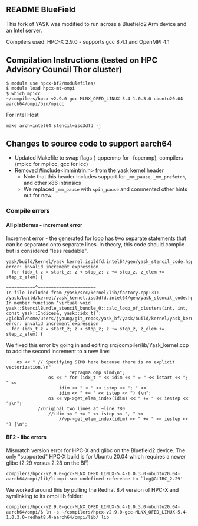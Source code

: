 ## README BlueField

This fork of YASK was modified to run across a Bluefield2 Arm device and an Intel server. 

Compilers used: HPC-X 2.9.0 - supports gcc 8.4.1 and OpenMPI 4.1

## Compilation Instructions (tested on HPC Advisory Council Thor cluster)



```
$ module use hpcx-bf2/modulefiles/
$ module load hpcx-mt-ompi
$ which mpicc
~/compilers/hpcx-v2.9.0-gcc-MLNX_OFED_LINUX-5.4-1.0.3.0-ubuntu20.04-aarch64/ompi/bin/mpicc 
```
For Intel Host

```
make arch=intel64 stencil=iso3dfd -j
```

## Changes to source code to support aarch64
* Updated Makefile to swap flags (-qopenmp for -fopenmp), compilers (mpicc for mpiicc, gcc for icc)
* Removed #include<immintrin.h> from the yask kernel header
    * Note that this header includes support for `_mm_pause`, `_mm_prefetch`, and other x86 intrinsics
    * We replaced `_mm_pause` with `spin_pause` and commented other hints out for now.

### Compile errors

#### All platforms - increment error
Increment error - the generated for loop has two separate statements that can be separated onto separate lines. In theory, this code should compile but is considered "less readable".
```
yask/build/kernel/yask_kernel.iso3dfd.intel64/gen/yask_stencil_code.hpp:1392:49: error: invalid increment expression
  for (idx_t z = start_z; z < stop_z; z += step_z, z_elem += step_z_elem) {
                                      ~~~~~~~~~~~^~~~~~~~~~~~~~~~~~~~~~~
In file included from /yask/src/kernel/lib/factory.cpp:31:
/yask/build/kernel/yask_kernel.iso3dfd.intel64/gen/yask_stencil_code.hpp: In member function ‘virtual void yask::StencilBundle_stencil_bundle_0::calc_loop_of_clusters(int, int, const yask::Indices&, yask::idx_t)’:
/global/home/users/jyoung/git_repos/yask_bf/yask/build/kernel/yask_kernel.iso3dfd.intel64/gen/yask_stencil_code.hpp:3357:49: error: invalid increment expression
  for (idx_t z = start_z; z < stop_z; z += step_z, z_elem += step_z_elem) {
```
We fixed this error by going in and editing src/compiler/lib/Yask_kernel.ccp to add the second increment to a new line:

```
    os << " // Specifying SIMD here because there is no explicit vectorization.\n"
                        "#pragma omp simd\n";
                os << " for (idx_t " << idim << " = " << istart << "; " <<
                    idim << " < " << istop << "; " <<
                    idim << " += " << istep << ") {\n";
                os << vp->get_elem_index(idim) << " += " << iestep << ";\n";
		    //Original two lines at ~line 780
	            //idim << " += " << istep << ", " <<
                    //vp->get_elem_index(idim) << " += " << iestep << ") {\n";
```

#### BF2 - libc errors
Mismatch version error for HPC-X and glibc on the Bluefield2 device. The only "supported" HPC-X build is for Ubuntu 20.04 which requires a newer glibc (2.29 versus 2.28 on the BF)
```
compilers/hpcx-v2.9.0-gcc-MLNX_OFED_LINUX-5.4-1.0.3.0-ubuntu20.04-aarch64/ompi/lib/libmpi.so: undefined reference to `log@GLIBC_2.29'
```
We worked around this by pulling the Redhat 8.4 version of HPC-X and symlinking to its ompi lib folder:
```
compilers/hpcx-v2.9.0-gcc-MLNX_OFED_LINUX-5.4-1.0.3.0-ubuntu20.04-aarch64/ompi/$ ln -s ~/compilers/hpcx-v2.9.0-gcc-MLNX_OFED_LINUX-5.4-1.0.3.0-redhat8.4-aarch64/ompi/lib/ lib
```
